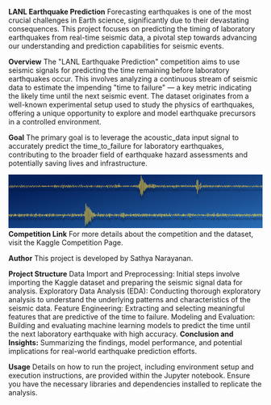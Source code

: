 **LANL Earthquake Prediction**
Forecasting earthquakes is one of the most crucial challenges in Earth science, significantly due to their devastating consequences. This project focuses on predicting the timing of laboratory earthquakes from real-time seismic data, a pivotal step towards advancing our understanding and prediction capabilities for seismic events.

**Overview**
The "LANL Earthquake Prediction" competition aims to use seismic signals for predicting the time remaining before laboratory earthquakes occur. This involves analyzing a continuous stream of seismic data to estimate the impending "time to failure" — a key metric indicating the likely time until the next seismic event. The dataset originates from a well-known experimental setup used to study the physics of earthquakes, offering a unique opportunity to explore and model earthquake precursors in a controlled environment.

**Goal**
The primary goal is to leverage the acoustic_data input signal to accurately predict the time_to_failure for laboratory earthquakes, contributing to the broader field of earthquake hazard assessments and potentially saving lives and infrastructure.

![image](https://github.com/Sathyavrv/LANL-Earthquake-Prediction/blob/main/img/header.png?raw=true)
**Competition Link**
For more details about the competition and the dataset, visit the Kaggle Competition Page.

**Author**
This project is developed by Sathya Narayanan.

**Project Structure**
Data Import and Preprocessing: Initial steps involve importing the Kaggle dataset and preparing the seismic signal data for analysis.
Exploratory Data Analysis (EDA): Conducting thorough exploratory analysis to understand the underlying patterns and characteristics of the seismic data.
Feature Engineering: Extracting and selecting meaningful features that are predictive of the time to failure.
Modeling and Evaluation: Building and evaluating machine learning models to predict the time until the next laboratory earthquake with high accuracy.
**Conclusion and Insights:** Summarizing the findings, model performance, and potential implications for real-world earthquake prediction efforts.

**Usage**
Details on how to run the project, including environment setup and execution instructions, are provided within the Jupyter notebook. Ensure you have the necessary libraries and dependencies installed to replicate the analysis.

